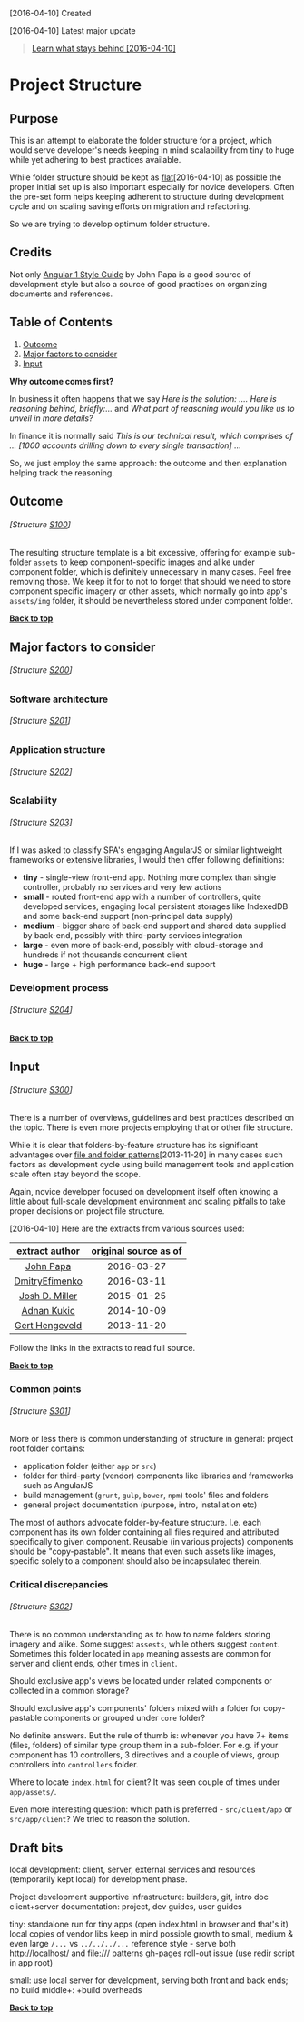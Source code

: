[2016-04-10] Created

[2016-04-10] Latest major update

> [Learn what stays behind [2016-04-10]](./tag.date.md)

# Project Structure

## Purpose

This is an attempt to elaborate the folder structure for a project, which would
serve developer's needs keeping in mind scalability from tiny to huge while yet
adhering to best practices available.

While folder structure should be kept as
[flat](https://github.com/johnpapa/angular-styleguide/blob/master/a1/README.md#style-y143)[2016-04-10]
as possible the proper initial set up is also important especially for novice
developers. Often the pre-set form helps keeping adherent to structure during
development cycle and on scaling saving efforts on migration and refactoring.

So we are trying to develop optimum folder structure.

## Credits

Not only [Angular 1 Style Guide](https://github.com/johnpapa/angular-styleguide)
by John Papa is a good source of development style but also a source of good
practices on organizing documents and references.

## Table of Contents
1. [Outcome](#outcome)
1. [Major factors to consider](#major-factors-to-consider)
1. [Input](#input)

**Why outcome comes first?**

In business it often happens that we say *Here is the solution: .... Here is
reasoning behind, briefly:...* and *What part of reasoning would you like us
to unveil in more details?*

In finance it is normally said *This is our technical result, which comprises of ...
[1000 accounts drilling down to every single transaction] ...*

So, we just employ the same approach: the outcome and then explanation helping
track the reasoning.


## Outcome
###### [Structure [S100](#structure-s100)]

The resulting structure template is a bit excessive, offering for example sub-folder
`assets` to keep component-specific images and alike under component folder, which
is definitely unnecessary in many cases. Feel free removing those. We keep it for
to not to forget that should we need to store component specific imagery or other assets,
which normally go into app's `assets/img` folder, it should be nevertheless stored
under component folder.


**[Back to top](#table-of-contents)**

## Major factors to consider
###### [Structure [S200](#structure-s200)]

### Software architecture
###### [Structure [S201](#structure-s201)]

### Application structure
###### [Structure [S202](#structure-s202)]

### Scalability
###### [Structure [S203](#structure-s203)]

If I was asked to classify SPA's engaging AngularJS or similar
lightweight frameworks or extensive libraries, I would then offer
following definitions:

 * **tiny** - single-view front-end app. Nothing more complex than single
controller, probably no services and very few actions
 * **small** - routed front-end app with a number of controllers, quite
developed services, engaging local persistent storages like
IndexedDB and some back-end support (non-principal data supply)
 * **medium** - bigger share of back-end support and shared data
 supplied by back-end, possibly with third-party services integration
 * **large** - even more of back-end, possibly with cloud-storage and
 hundreds if not thousands concurrent client
 * **huge** - large + high performance back-end support


### Development process
###### [Structure [S204](#structure-s204)]


**[Back to top](#table-of-contents)**

## Input
###### [Structure [S300](#structure-s300)]

There is a number of overviews, guidelines and best practices described on the topic.
There is even more projects employing that or other file structure.

While it is clear that folders-by-feature structure has its significant advantages over
[file and folder patterns](https://medium.com/opinionated-angularjs/scalable-code-organization-in-angularjs-9f01b594bf06)[2013-11-20]
in many cases such factors as development cycle using build management tools and application
scale often stay beyond the scope.

Again, novice developer focused on development itself often knowing a little about
full-scale development environment and scaling pitfalls to take proper decisions on
project file structure.

[2016-04-10] Here are the extracts from various sources used:

| extract author | original source as of |
| :---:  | :---: |
| [John Papa](./structure.johnpapa.md) | 2016-03-27 |
| [DmitryEfimenko](./structure.DmitryEfimenko.md) | 2016-03-11 |
| [Josh D. Miller](./structure.joshdmiller.md) | 2015-01-25 |
| [Adnan Kukic](./structure.AdnanKukic.md) | 2014-10-09 |
| [Gert Hengeveld](./structure.GertHengeveld.md) | 2013-11-20 |

Follow the links in the extracts to read full source.

**[Back to top](#table-of-contents)**

### Common points
###### [Structure [S301](#structure-s301)]

More or less there is common understanding of structure in general: project
root folder contains:

* application folder (either `app` or `src`)
* folder for third-party (vendor) components like libraries and frameworks such as AngularJS
* build management (`grunt`, `gulp`, `bower`, `npm`) tools' files and folders
* general project documentation (purpose, intro, installation etc)

The most of authors advocate folder-by-feature structure. I.e. each component has its own
folder containing all files required and attributed specifically to given component.
Reusable (in various projects) components should be "copy-pastable". It means that even
such assets like images, specific solely to a component should also be incapsulated therein.

### Critical discrepancies
###### [Structure [S302](#structure-s302)]

There is no common understanding as to how to name folders storing imagery and alike.
Some suggest `assests`, while others suggest `content`. Sometimes this folder located
in `app` meaning assests are common for server and client ends, other times in `client`.

Should exclusive app's views be located under related components or collected in a
common storage?

Should exclusive app's components' folders mixed with a folder for copy-pastable components
or grouped under `core` folder?

No definite answers. But the rule of thumb is: whenever you have 7+ items (files, folders)
of similar type group them in a sub-folder. For e.g. if your component has 10 controllers,
3 directives and a couple of views, group controllers into `controllers` folder.

Where to locate `index.html` for client? It was seen couple of times under `app/assets/`.

Even more interesting question: which path is preferred - `src/client/app` or
`src/app/client`? We tried to reason the solution.

## Draft bits

local development: client, server, external services and resources (temporarily kept local)
for development phase.


Project development supportive infrastructure: builders, git, intro doc
client+server
documentation: project, dev guides, user guides

tiny: standalone run for tiny apps (open index.html in browser and that's it)
      local copies of vendor libs
      keep in mind possible growth to small, medium & even large
      `/...` vs `../../../...` reference style - serve both http://localhost/ and file:/// patterns
      gh-pages roll-out issue (use redir script in app root)

small: use local server for development, serving both front and back ends; no build
middle+: +build overheads

**[Back to top](#table-of-contents)**